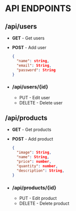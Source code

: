 # API ENDPOINTS

## /api/users

- **GET** - Get users
- **POST** - Add user

  ```json
  {
    "name": string,
    "email": String,
    "password": String
  }
  ```

- ### /api/users/{id}

  - PUT - Edit user
  - DELETE - Delete user

## /api/products

- **GET** - Get products
- **POST** - Add product

  ```json
  {
    "image": String,
    "name": String,
    "price": number,
    "quantity": number,
    "description": String,
  }
  ```

- ### /api/products/{id}

  - PUT - Edit product
  - DELETE - Delete product
